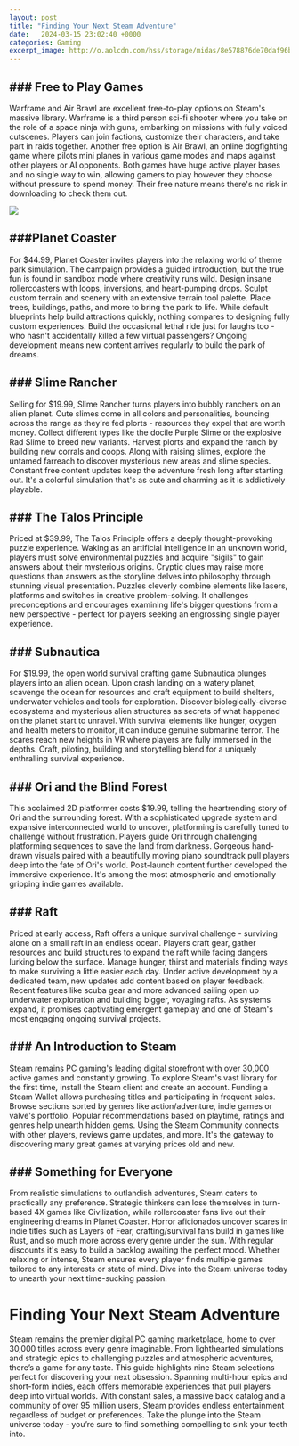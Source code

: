 ```yaml
---
layout: post
title: "Finding Your Next Steam Adventure"
date:   2024-03-15 23:02:40 +0000
categories: Gaming
excerpt_image: http://o.aolcdn.com/hss/storage/midas/8e578876de70daf96bf6fd2a4be9a287/200799887/steam-Store_Home.jpg
---
```


## ### Free to Play Games
Warframe and Air Brawl are excellent free-to-play options on Steam's massive library. Warframe is a third person sci-fi shooter where you take on the role of a space ninja with guns, embarking on missions with fully voiced cutscenes. Players can join factions, customize their characters, and take part in raids together. Another free option is Air Brawl, an online dogfighting game where pilots mini planes in various game modes and maps against other players or AI opponents. Both games have huge active player bases and no single way to win, allowing gamers to play however they choose without pressure to spend money. Their free nature means there's no risk in downloading to check them out.

![](http://o.aolcdn.com/hss/storage/midas/8e578876de70daf96bf6fd2a4be9a287/200799887/steam-Store_Home.jpg)
## ###Planet Coaster 
For $44.99, Planet Coaster invites players into the relaxing world of theme park simulation. The campaign provides a guided introduction, but the true fun is found in sandbox mode where creativity runs wild. Design insane rollercoasters with loops, inversions, and heart-pumping drops. Sculpt custom terrain and scenery with an extensive terrain tool palette. Place trees, buildings, paths, and more to bring the park to life. While default blueprints help build attractions quickly, nothing compares to designing fully custom experiences. Build the occasional lethal ride just for laughs too - who hasn't accidentally killed a few virtual passengers? Ongoing development means new content arrives regularly to build the park of dreams.  
## ### Slime Rancher
Selling for $19.99, Slime Rancher turns players into bubbly ranchers on an alien planet. Cute slimes come in all colors and personalities, bouncing across the range as they're fed plorts - resources they expel that are worth money. Collect different types like the docile Purple Slime or the explosive Rad Slime to breed new variants. Harvest plorts and expand the ranch by building new corrals and coops. Along with raising slimes, explore the untamed farreach to discover mysterious new areas and slime species. Constant free content updates keep the adventure fresh long after starting out. It's a colorful simulation that's as cute and charming as it is addictively playable.
## ### The Talos Principle  
Priced at $39.99, The Talos Principle offers a deeply thought-provoking puzzle experience. Waking as an artificial intelligence in an unknown world, players must solve environmental puzzles and acquire "sigils" to gain answers about their mysterious origins. Cryptic clues may raise more questions than answers as the storyline delves into philosophy through stunning visual presentation. Puzzles cleverly combine elements like lasers, platforms and switches in creative problem-solving. It challenges preconceptions and encourages examining life's bigger questions from a new perspective - perfect for players seeking an engrossing single player experience. 
## ### Subnautica
For $19.99, the open world survival crafting game Subnautica plunges players into an alien ocean. Upon crash landing on a watery planet, scavenge the ocean for resources and craft equipment to build shelters, underwater vehicles and tools for exploration. Discover biologically-diverse ecosystems and mysterious alien structures as secrets of what happened on the planet start to unravel. With survival elements like hunger, oxygen and health meters to monitor, it can induce genuine submarine terror. The scares reach new heights in VR where players are fully immersed in the depths. Craft, piloting, building and storytelling blend for a uniquely enthralling survival experience.
## ### Ori and the Blind Forest  
This acclaimed 2D platformer costs $19.99, telling the heartrending story of Ori and the surrounding forest. With a sophisticated upgrade system and expansive interconnected world to uncover, platforming is carefully tuned to challenge without frustration. Players guide Ori through challenging platforming sequences to save the land from darkness. Gorgeous hand-drawn visuals paired with a beautifully moving piano soundtrack pull players deep into the fate of Ori's world. Post-launch content further developed the immersive experience. It's among the most atmospheric and emotionally gripping indie games available.
## ### Raft
Priced at early access, Raft offers a unique survival challenge - surviving alone on a small raft in an endless ocean. Players craft gear, gather resources and build structures to expand the raft while facing dangers lurking below the surface. Manage hunger, thirst and materials finding ways to make surviving a little easier each day. Under active development by a dedicated team, new updates add content based on player feedback. Recent features like scuba gear and more advanced sailing open up underwater exploration and building bigger, voyaging rafts. As systems expand, it promises captivating emergent gameplay and one of Steam's most engaging ongoing survival projects. 
## ### An Introduction to Steam
Steam remains PC gaming's leading digital storefront with over 30,000 active games and constantly growing. To explore Steam's vast library for the first time, install the Steam client and create an account. Funding a Steam Wallet allows purchasing titles and participating in frequent sales. Browse sections sorted by genres like action/adventure, indie games or valve's portfolio. Popular recommendations based on playtime, ratings and genres help unearth hidden gems. Using the Steam Community connects with other players, reviews game updates, and more. It's the gateway to discovering many great games at varying prices old and new.
## ### Something for Everyone  
From realistic simulations to outlandish adventures, Steam caters to practically any preference. Strategic thinkers can lose themselves in turn-based 4X games like Civilization, while rollercoaster fans live out their engineering dreams in Planet Coaster. Horror aficionados uncover scares in indie titles such as Layers of Fear, crafting/survival fans build in games like Rust, and so much more across every genre under the sun. With regular discounts it's easy to build a backlog awaiting the perfect mood. Whether relaxing or intense, Steam ensures every player finds multiple games tailored to any interests or state of mind. Dive into the Steam universe today to unearth your next time-sucking passion.
# Finding Your Next Steam Adventure
Steam remains the premier digital PC gaming marketplace, home to over 30,000 titles across every genre imaginable. From lighthearted simulations and strategic epics to challenging puzzles and atmospheric adventures, there’s a game for any taste. This guide highlights nine Steam selections perfect for discovering your next obsession. Spanning multi-hour epics and short-form indies, each offers memorable experiences that pull players deep into virtual worlds. With constant sales, a massive back catalog and a community of over 95 million users, Steam provides endless entertainment regardless of budget or preferences. Take the plunge into the Steam universe today - you’re sure to find something compelling to sink your teeth into.